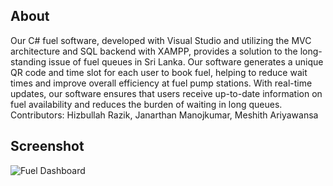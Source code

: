 ## About 
Our C# fuel software, developed with Visual Studio and utilizing the MVC architecture and SQL backend with XAMPP, provides a solution to the long-standing issue of fuel queues in Sri Lanka. Our software generates a unique QR code and time slot for each user to book fuel, helping to reduce wait times and improve overall efficiency at fuel pump stations. With real-time updates, our software ensures that users receive up-to-date information on fuel availability and reduces the burden of waiting in long queues.
Contributors: Hizbullah Razik, Janarthan Manojkumar, Meshith Ariyawansa
## Screenshot
![Fuel Dashboard](https://github.com/Meshydra/Fuel-Management-System/blob/main/fuel-Screenshot.png?raw=true)
